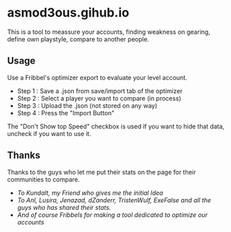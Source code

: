 # asmod3ous.gihub.io
This is a tool to meassure your accounts, finding weakness on gearing, define own playstyle, compare to another people.

## Usage
Use a Fribbel's optimizer export to evaluate your level account.

* Step 1 : Save a .json from save/import tab of the optimizer
* Step 2 : Select a player you want to compare (in process)
* Step 3 : Upload the .json (not stored on any way)
* Step 4 : Press the "Import Button"


The "Don't Show top Speed" checkbox is used if you want to hide that data, uncheck if you want to use it.

## Thanks
Thanks to the guys who let me put their stats on the page for their communities to compare.

* _To Kundalt, my Friend who gives me the initial Idea_
* _To Anl, Lusira, Jenazad, dZanderr, TristenWulf, ExeFalse and all the guys who has shared their stats._
*  _And of course Fribbels for making a tool dedicated to optimize our accounts_